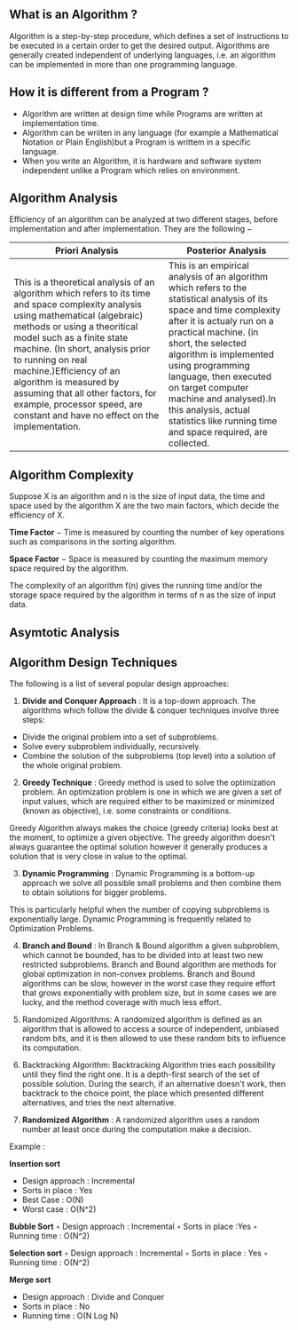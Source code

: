 ## What is an Algorithm ?

Algorithm is a step-by-step procedure, which defines a set of instructions to be executed in a certain order to get the desired output. Algorithms are generally created independent of underlying languages, i.e. an algorithm can be implemented in more than one programming language.

## How it is different from a Program ?

- Algorithm are written at design time while Programs are written at implementation time.
- Algorithm can be wriiten in any language (for example a Mathematical Notation or Plain English)but a Program is writtem in a specific language.
- When you write an Algorithm, it is hardware and software system independent unlike a Program which relies on environment.

## Algorithm Analysis

Efficiency of an algorithm can be analyzed at two different stages, before implementation and after implementation. They are the following −

| Priori Analysis | Posterior Analysis |
|-----------------|--------------------|
|This is a theoretical analysis of an algorithm which refers to its time and space complexity analysis using mathematical (algebraic) methods or using a theoritical model such as a finite state machine. (In short, analysis prior to running on real machine.)Efficiency of an algorithm is measured by assuming that all other factors, for example, processor speed, are constant and have no effect on the implementation.|This is an empirical analysis of an algorithm which refers to the statistical analysis of its space and time complexity after it is actualy run on a practical machine. (in short, the selected algorithm is implemented using programming language, then executed on target computer machine and analysed).In this analysis, actual statistics like running time and space required, are collected.|

## Algorithm Complexity

Suppose X is an algorithm and n is the size of input data, the time and space used by the algorithm X are the two main factors, which decide the efficiency of X.

__Time Factor__ − Time is measured by counting the number of key operations such as comparisons in the sorting algorithm.

__Space Factor__ − Space is measured by counting the maximum memory space required by the algorithm.

The complexity of an algorithm f(n) gives the running time and/or the storage space required by the algorithm in terms of n as the size of input data.

## Asymtotic Analysis


## Algorithm Design Techniques

The following is a list of several popular design approaches:

 1. __Divide and Conquer Approach__ : It is a top-down approach. The algorithms which follow the divide & conquer techniques involve three steps:

- Divide the original problem into a set of subproblems.
- Solve every subproblem individually, recursively.
- Combine the solution of the subproblems (top level) into a solution of the whole original problem.

2. __Greedy Technique__ : Greedy method is used to solve the optimization problem. An optimization problem is one in which we are given a set of input values, which are required either to be maximized or minimized (known as objective), i.e. some constraints or conditions.

Greedy Algorithm always makes the choice (greedy criteria) looks best at the moment, to optimize a given objective.
The greedy algorithm doesn't always guarantee the optimal solution however it generally produces a solution that is very close in value to the optimal.

3. __Dynamic Programming__ : Dynamic Programming is a bottom-up approach we solve all possible small problems and then combine them to obtain solutions for bigger problems.

This is particularly helpful when the number of copying subproblems is exponentially large. Dynamic Programming is frequently related to Optimization Problems.

4. __Branch and Bound__ : In Branch & Bound algorithm a given subproblem, which cannot be bounded, has to be divided into at least two new restricted subproblems. Branch and Bound algorithm are methods for global optimization in non-convex problems. Branch and Bound algorithms can be slow, however in the worst case they require effort that grows exponentially with problem size, but in some cases we are lucky, and the method coverage with much less effort.

5. Randomized Algorithms: A randomized algorithm is defined as an algorithm that is allowed to access a source of independent, unbiased random bits, and it is then allowed to use these random bits to influence its computation.

6. Backtracking Algorithm: Backtracking Algorithm tries each possibility until they find the right one. It is a depth-first search of the set of possible solution. During the search, if an alternative doesn't work, then backtrack to the choice point, the place which presented different alternatives, and tries the next alternative.

7. __Randomized Algorithm__ : A randomized algorithm uses a random number at least once during the computation make a decision.

Example :

__Insertion sort__
- Design approach : Incremental
- Sorts in place : Yes
- Best Case : O(N)
- Worst case : O(N^2)

__Bubble Sort__
◦ Design approach : Incremental
◦ Sorts in place :Yes
◦ Running time : O(N^2)

__Selection sort__
◦ Design approach : Incremental
◦ Sorts in place : Yes
◦ Running time : O(N^2)

__Merge sort__
- Design approach : Divide and Conquer
- Sorts in place : No 
- Running time : O(N Log N)


